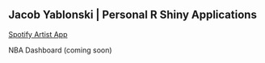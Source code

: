 ## Jacob Yablonski | Personal R Shiny Applications

[Spotify Artist App](https://jyablonski.shinyapps.io/spotify/)

NBA Dashboard (coming soon)
